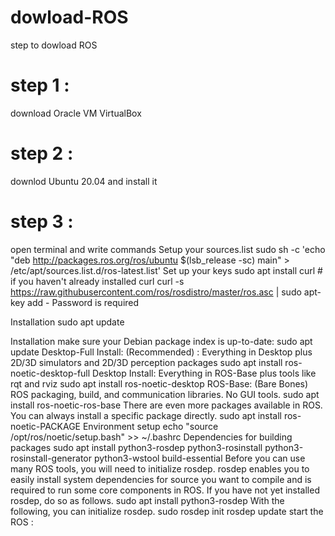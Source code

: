# dowload-ROS
step to dowload ROS 
# step 1 :
download Oracle VM VirtualBox

# step 2 :
downlod Ubuntu 20.04 and install it
# step 3 :
open terminal and write commands
Setup your sources.list
sudo sh -c 'echo "deb http://packages.ros.org/ros/ubuntu $(lsb_release -sc) main" > /etc/apt/sources.list.d/ros-latest.list'
Set up your keys
sudo apt install curl # if you haven't already installed curl
curl -s https://raw.githubusercontent.com/ros/rosdistro/master/ros.asc | sudo apt-key add -
Password is required

Installation
sudo apt update

Installation
make sure your Debian package index is up-to-date:
sudo apt update
Desktop-Full Install: (Recommended) : Everything in Desktop plus 2D/3D simulators and 2D/3D perception packages
sudo apt install ros-noetic-desktop-full
Desktop Install: Everything in ROS-Base plus tools like rqt and rviz
sudo apt install ros-noetic-desktop
ROS-Base: (Bare Bones) ROS packaging, build, and communication libraries. No GUI tools.
sudo apt install ros-noetic-ros-base
There are even more packages available in ROS. You can always install a specific package directly.
sudo apt install ros-noetic-PACKAGE
Environment setup
echo "source /opt/ros/noetic/setup.bash" >> ~/.bashrc
Dependencies for building packages
sudo apt install python3-rosdep python3-rosinstall python3-rosinstall-generator python3-wstool build-essential
Before you can use many ROS tools, you will need to initialize rosdep. rosdep enables you to easily install system dependencies for source you want to compile and is required to run some core components in ROS. If you have not yet installed rosdep, do so as follows.
sudo apt install python3-rosdep
With the following, you can initialize rosdep.
sudo rosdep init
rosdep update
start the ROS :
